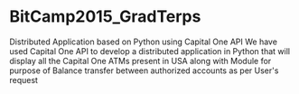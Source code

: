 # BitCamp2015_GradTerps
Distributed Application based on Python using Capital One API
We have used Capital One API to develop a distributed application in Python that will display all the Capital One ATMs present in USA along with Module for purpose of Balance transfer between authorized accounts as per User's request
